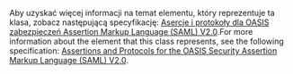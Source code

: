 <span data-ttu-id="5aa4d-101">Aby uzyskać więcej informacji na temat elementu, który reprezentuje ta klasa, zobacz następującą specyfikację: [Asercje i protokoły dla OASIS zabezpieczeń Assertion Markup Language (SAML) V2.0](http://docs.oasis-open.org/security/saml/v2.0/saml-core-2.0-os.pdf).</span><span class="sxs-lookup"><span data-stu-id="5aa4d-101">For more information about the element that this class represents, see the following specification: [Assertions and Protocols for the OASIS Security Assertion Markup Language (SAML) V2.0](http://docs.oasis-open.org/security/saml/v2.0/saml-core-2.0-os.pdf).</span></span>
